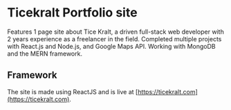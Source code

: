 # Ticekralt Portfolio site

Features 1 page site about Tice Kralt, a driven full-stack web developer with 2 years experience as a freelancer in the field. Completed multiple projects with React.js and Node.js, and Google Maps API. Working with MongoDB and the MERN framework.

## Framework

The site is made using ReactJS and is live at [https://ticekralt.com](https://ticekralt.com).